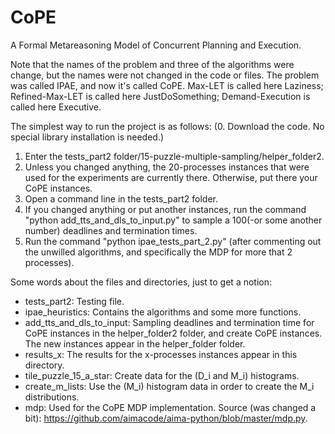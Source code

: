 # CoPE

A Formal Metareasoning Model of Concurrent Planning and Execution.

Note that the names of the problem and three of the algorithms were change, but the names were not changed in the code or files.
The problem was called IPAE, and now it's called CoPE.
Max-LET is called here Laziness;
Refined-Max-LET is called here JustDoSomething;
Demand-Execution is called here Executive.

The simplest way to run the project is as follows:
(0. Download the code. No special library installation is needed.)
1. Enter the tests_part2 folder/15-puzzle-multiple-sampling/helper_folder2.
2. Unless you changed anything, the 20-processes instances that were used for the experiments are currently there. Otherwise, put there your CoPE instances.
3. Open a command line in the tests_part2 folder.
4. If you changed anything or put another instances, run the command "python add_tts_and_dls_to_input.py" to sample a 100(-or some another number) deadlines and termination times.
5. Run the command "python ipae_tests_part_2.py" (after commenting out the unwilled algorithms, and specifically the MDP for more that 2 processes).

Some words about the files and directories, just to get a notion:
- tests_part2: Testing file.
- ipae_heuristics: Contains the algorithms and some more functions.
- add_tts_and_dls_to_input: Sampling deadlines and termination time for CoPE instances in the helper_folder2 folder, and create CoPE instances. The new instances appear in the helper_folder folder.
- results_x: The results for the x-processes instances appear in this directory.
- tile_puzzle_15_a_star: Create data for the (D_i and M_i) histograms.
- create_m_lists: Use the (M_i) histogram data in order to create the M_i distributions.
- mdp: Used for the CoPE MDP implementation. Source (was changed a bit): https://github.com/aimacode/aima-python/blob/master/mdp.py.
